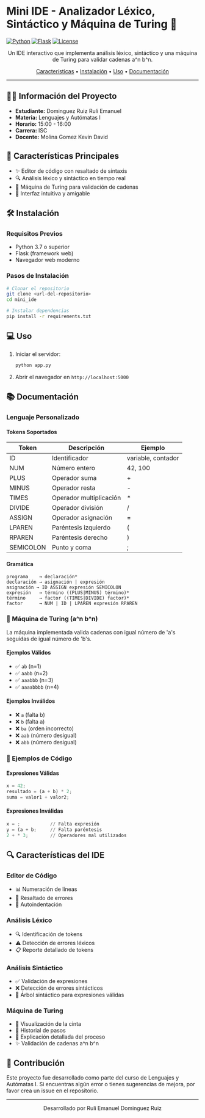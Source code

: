 # Mini IDE - Analizador Léxico, Sintáctico y Máquina de Turing 🚀
[![Python](https://img.shields.io/badge/python-v3.7+-blue.svg)](https://www.python.org/)
[![Flask](https://img.shields.io/badge/flask-v2.0+-green.svg)](https://flask.palletsprojects.com/)
[![License](https://img.shields.io/badge/license-MIT-blue.svg)](LICENSE)

<div align="center">

Un IDE interactivo que implementa análisis léxico, sintáctico y una máquina de Turing para validar cadenas a^n b^n.

[Características](#características) •
[Instalación](#instalación) •
[Uso](#uso) •
[Documentación](#documentación)

</div>

---

## 👨‍💻 Información del Proyecto

- **Estudiante:** Dominguez Ruiz Ruli Emanuel
- **Materia:** Lenguajes y Autómatas I
- **Horario:** 15:00 - 16:00
- **Carrera:** ISC
- **Docente:** Molina Gomez Kevin David

## 🚀 Características Principales

- ✨ Editor de código con resaltado de sintaxis
- 🔍 Análisis léxico y sintáctico en tiempo real
- 🤖 Máquina de Turing para validación de cadenas
- 📝 Interfaz intuitiva y amigable

## 🛠️ Instalación

### Requisitos Previos

- Python 3.7 o superior
- Flask (framework web)
- Navegador web moderno

### Pasos de Instalación

```bash
# Clonar el repositorio
git clone <url-del-repositorio>
cd mini_ide

# Instalar dependencias
pip install -r requirements.txt
```

## 💻 Uso

1. Iniciar el servidor:
   ```bash
   python app.py
   ```
2. Abrir el navegador en `http://localhost:5000`

## 📚 Documentación

### Lenguaje Personalizado

#### Tokens Soportados

| Token | Descripción | Ejemplo |
|-------|-------------|---------|
| ID | Identificador | variable, contador |
| NUM | Número entero | 42, 100 |
| PLUS | Operador suma | + |
| MINUS | Operador resta | - |
| TIMES | Operador multiplicación | * |
| DIVIDE | Operador división | / |
| ASSIGN | Operador asignación | = |
| LPAREN | Paréntesis izquierdo | ( |
| RPAREN | Paréntesis derecho | ) |
| SEMICOLON | Punto y coma | ; |

#### Gramática

```bnf
programa    → declaración*
declaración → asignación | expresión
asignación → ID ASSIGN expresión SEMICOLON
expresión   → término ((PLUS|MINUS) término)*
término     → factor ((TIMES|DIVIDE) factor)*
factor      → NUM | ID | LPAREN expresión RPAREN
```

### 🤖 Máquina de Turing (a^n b^n)

La máquina implementada valida cadenas con igual número de 'a's seguidas de igual número de 'b's.

#### Ejemplos Válidos
- ✅ `ab` (n=1)
- ✅ `aabb` (n=2)
- ✅ `aaabbb` (n=3)
- ✅ `aaaabbbb` (n=4)

#### Ejemplos Inválidos
- ❌ `a` (falta b)
- ❌ `b` (falta a)
- ❌ `ba` (orden incorrecto)
- ❌ `aab` (número desigual)
- ❌ `abb` (número desigual)

### 📝 Ejemplos de Código

#### Expresiones Válidas
```python
x = 42;
resultado = (a + b) * 2;
suma = valor1 + valor2;
```

#### Expresiones Inválidas
```python
x = ;           // Falta expresión
y = (a + b;     // Falta paréntesis
2 + * 3;        // Operadores mal utilizados
```

## 🔍 Características del IDE

### Editor de Código
- 📊 Numeración de líneas
- 🚫 Resaltado de errores
- 🔄 Autoindentación

### Análisis Léxico
- 🔍 Identificación de tokens
- ⚠️ Detección de errores léxicos
- 📋 Reporte detallado de tokens

### Análisis Sintáctico
- ✅ Validación de expresiones
- ❌ Detección de errores sintácticos
- 🌳 Árbol sintáctico para expresiones válidas

### Máquina de Turing
- 📼 Visualización de la cinta
- 📝 Historial de pasos
- 📖 Explicación detallada del proceso
- ✨ Validación de cadenas a^n b^n

## 🤝 Contribución

Este proyecto fue desarrollado como parte del curso de Lenguajes y Autómatas I. Si encuentras algún error o tienes sugerencias de mejora, por favor crea un issue en el repositorio.

---

<div align="center">
Desarrollado por Ruli Emanuel Dominguez Ruiz
</div>